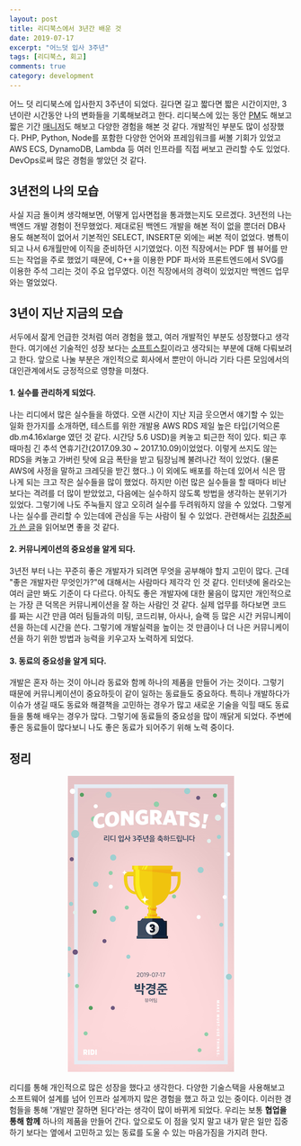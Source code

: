 ```yaml
---
layout: post
title: 리디북스에서 3년간 배운 것
date: 2019-07-17
excerpt: "어느덧 입사 3주년"
tags: [리디북스, 회고]
comments: true
category: development
---
```


어느 덧 리디북스에 입사한지 3주년이 되었다. 길다면 길고 짧다면 짧은 시간이지만, 3년이란 시간동안 나의 변화들을 기록해보려고 한다.
리디북스에 있는 동안 [PM](/ridi-romance-serial-development/)도 해보고 짧은 기간 [매니저](/look-back-2018/)도 해보고
다양한 경험을 해본 것 같다. 개발적인 부분도 많이 성장했다. PHP, Python, Node를 포함한 다양한 언어와 프레임워크를 써볼 기회가 있었고
AWS ECS, DynamoDB, Lambda 등 여러 인프라를 직접 써보고 관리할 수도 있었다. DevOps로써 많은 경험을 쌓았던 것 같다.

## 3년전의 나의 모습
사실 지금 돌이켜 생각해보면, 어떻게 입사면접을 통과했는지도 모르겠다.
3년전의 나는 백엔드 개발 경험이 전무했었다. 제대로된 백엔드 개발을 해본 적이 없을 뿐더러 DB사용도 해본적이 없어서 기본적인 SELECT, INSERT문 외에는 써본 적이 없었다.
병특이 되고 나서 6개월만에 이직을 준비하던 시기였었다. 이전 직장에서는 PDF 웹 뷰어를 만드는 작업을 주로 했었기 때문에, C++을 이용한 PDF 파서와 프론트엔드에서 SVG를 이용한
주석 그리는 것이 주요 업무였다. 이전 직장에서의 경력이 있었지만 백엔드 업무와는 멀었었다.

## 3년이 지난 지금의 모습

서두에서 잚게 언급한 것처럼 여러 경험을 했고, 여러 개발적인 부분도 성장했다고 생각한다.
여기에선 기술적인 성장 보다는 [소프트스킬](https://en.wikipedia.org/wiki/Soft_skills)이라고 생각되는 부분에 대해 다뤄보려고 한다.
앞으로 나눌 부분은 개인적으로 회사에서 뿐만이 아니라 기타 다른 모임에서의 대인관계에서도 긍정적으로 영향을 미쳤다.

#### 1. 실수를 관리하게 되었다.

나는 리디에서 많은 실수들을 하였다. 오랜 시간이 지난 지금 웃으면서 얘기할 수 있는 일화 한가지를 소개하면, 테스트를 위한 개발용 AWS RDS
제일 높은 타입(기억으론 db.m4.16xlarge 였던 것 같다. 시간당 5.6 USD)을 켜놓고 퇴근한 적이 있다. 퇴근 후 때마침 긴 추석 연휴기간(2017.09.30 ~ 2017.10.09)이었었다.
이렇게 쓰지도 않는 RDS을 켜놓고 가버린 탓에 요금 폭탄을 받고 팀장님께 불려나간 적이 있었다. (물론 AWS에 사정을 말하고 크레딧을 받긴 했다..)
이 외에도 배포를 하는데 있어서 식은 땀나게 되는 크고 작은 실수들을 많이 했었다. 
하지만 이런 많은 실수들을 할 때마다 비난보다는 격려를 더 많이 받았었고, 다음에는 실수하지 않도록 방법을 생각하는 분위기가 있었다.
그렇기에 나도 주눅들지 않고 오히려 실수를 두려워하지 않을 수 있었다.
그렇게 나는 실수를 관리할 수 있는데에 관심을 두는 사람이 될 수 있었다.
관련해서는 [김창준씨가 쓴 글](http://egloos.zum.com/agile/v/5774862)을 읽어보면 좋을 것 같다.

#### 2. 커뮤니케이션의 중요성을 알게 되다.

3년전 부터 나는 꾸준히 좋은 개발자가 되려면 무엇을 공부해야 할지 고민이 많다. 근데 "좋은 개발자란 무엇인가?"에 대해서는 사람마다 제각각 인 것 같다. 
인터넷에 올라오는 여러 글만 봐도 기준이 다 다르다. 아직도 좋은 개발자에 대한 물음이 많지만 개인적으로는 가장 큰 덕목은 커뮤니케이션을 잘 하는 사람인 것 같다.
실제 업무를 하다보면 코드를 짜는 시간 만큼 여러 팀들과의 미팅, 코드리뷰, 아사나, 슬랙 등 많은 시간 커뮤니케이션을 하는데 시간을 쓴다.
그렇기에 개발실력을 높이는 것 만큼이나 더 나은 커뮤니케이션을 하기 위한 방법과 능력을 키우고자 노력하게 되었다.

#### 3. 동료의 중요성을 알게 되다.

개발은 혼자 하는 것이 아니라 동료와 함께 하나의 제품을 만들어 가는 것이다. 그렇기 때문에 커뮤니케이션이 중요하듯이 같이 일하는 동료들도 중요하다.
특히나 개발하다가 이슈가 생길 때도 동료와 해결책을 고민하는 경우가 많고 새로운 기술을 익힐 때도 동료들을 통해 배우는 경우가 많다.
그렇기에 동료들의 중요성을 많이 깨닭게 되었다. 주변에 좋은 동료들이 많다보니 나도 좋은 동료가 되어주기 위해 노력 중이다.

## 정리

<center><img src="/assets/img/posts/ridibooks-3rd-year.png"/></center>

리디를 통해 개인적으로 많은 성장을 했다고 생각한다. 다양한 기술스택을 사용해보고 소프트웨어 설계를 넘어 인프라 설계까지 많은 경험을 했고 하고 있는 중이다.
이러한 경험들을 통해 '개발만 잘하면 된다'라는 생각이 많이 바뀌게 되었다. 우리는 보통 **협업을 통해 함께** 하나의 제품을 만들어 간다.
앞으로도 이 점을 잊지 말고 내가 맡은 일만 집중하기 보다는 옆에서 고민하고 있는 동료를 도울 수 있는 마음가짐을 가지려 한다.